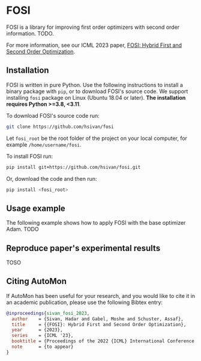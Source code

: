 # FOSI

FOSI is a library for improving first order optimizers with second order information.
TODO.

For more information, see our ICML 2023 paper, [FOSI: Hybrid First and Second Order Optimization](TODO).

## Installation

FOSI is written in pure Python.
Use the following instructions to install a
binary package with `pip`, or to download FOSI's source code.
We support installing `fosi` package on Linux (Ubuntu 18.04 or later).
**The installation requires Python >=3.8, <3.11**.

To download FOSI's source code run:
```bash
git clone https://github.com/hsivan/fosi
```
Let `fosi_root` be the root folder of the project on your local computer, for example `/home/username/fosi`.

To install FOSI run:
```bash
pip install git+https://github.com/hsivan/fosi.git
```
Or, download the code and then run:
```bash
pip install <fosi_root>
```

## Usage example

The following example shows how to apply FOSI with the base optimizer Adam.
TODO

## Reproduce paper's experimental results

TOSO

## Citing AutoMon

If AutoMon has been useful for your research, and you would like to cite it in an academic
publication, please use the following Bibtex entry:
```bibtex
@inproceedings{sivan_fosi_2023,
  author    = {Sivan, Hadar and Gabel, Moshe and Schuster, Assaf},
  title     = {{FOSI}: Hybrid First and Second Order Optimization},
  year      = {2023},
  series    = {ICML '23},
  booktitle = {Proceedings of the 2022 {ICML} International Conference on Machine Learning},
  note      = {to appear}
}
```
